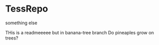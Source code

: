 # TessRepo

something else

THis is a readmeeeee but in banana-tree branch
Do pineaples grow on trees?

